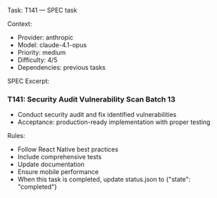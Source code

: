 Task: T141 — SPEC task

Context:
- Provider: anthropic
- Model: claude-4.1-opus
- Priority: medium
- Difficulty: 4/5
- Dependencies: previous tasks

SPEC Excerpt:

### T141: Security Audit   Vulnerability Scan   Batch 13
- Conduct security audit and fix identified vulnerabilities
- Acceptance: production-ready implementation with proper testing

Rules:
- Follow React Native best practices
- Include comprehensive tests
- Update documentation
- Ensure mobile performance
- When this task is completed, update status.json to {"state": "completed"}

